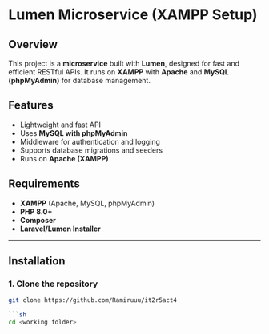# Lumen Microservice (XAMPP Setup)

## Overview
This project is a **microservice** built with **Lumen**, designed for fast and efficient RESTful APIs. It runs on **XAMPP** with **Apache** and **MySQL (phpMyAdmin)** for database management.

## Features
- Lightweight and fast API
- Uses **MySQL with phpMyAdmin**
- Middleware for authentication and logging
- Supports database migrations and seeders
- Runs on **Apache (XAMPP)**

## Requirements
- **XAMPP** (Apache, MySQL, phpMyAdmin)
- **PHP 8.0+**
- **Composer**
- **Laravel/Lumen Installer**

---

## Installation

### 1. Clone the repository
```sh
git clone https://github.com/Ramiruuu/it2r5act4

```sh
cd <working folder>

